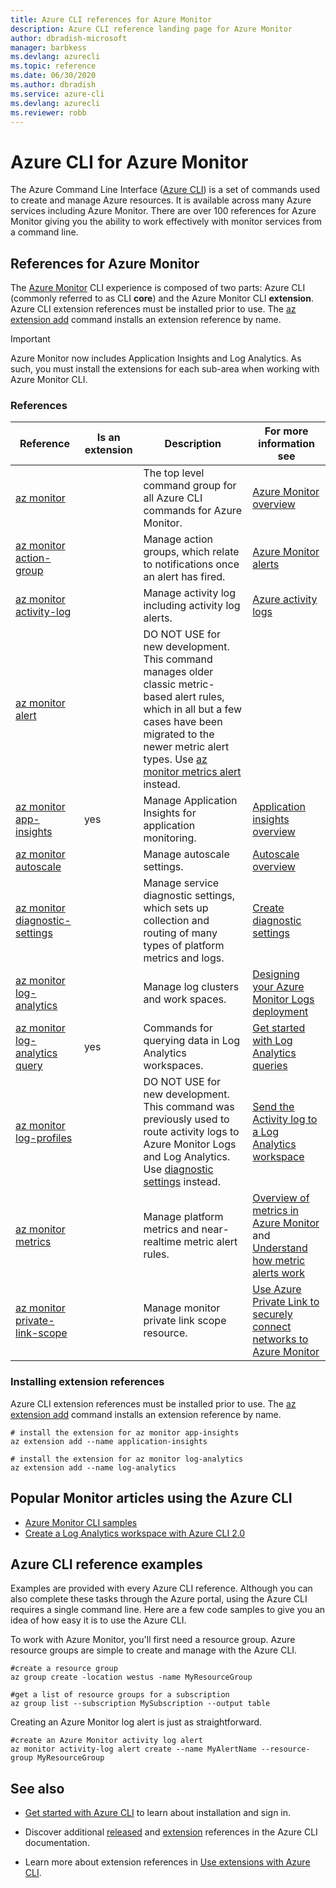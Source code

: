```yaml
---
title: Azure CLI references for Azure Monitor
description: Azure CLI reference landing page for Azure Monitor
author: dbradish-microsoft
manager: barbkess
ms.devlang: azurecli
ms.topic: reference
ms.date: 06/30/2020
ms.author: dbradish
ms.service: azure-cli
ms.devlang: azurecli
ms.reviewer: robb
---
```


# Azure CLI for Azure Monitor

The Azure Command Line Interface ([Azure CLI](/cli/azure/what-is-azure-cli)) is a set of commands used to create and manage Azure resources.  It is available across many Azure services including Azure Monitor.  There are over 100 references for Azure Monitor giving you the ability to work effectively with monitor services from a command line.

## References for Azure Monitor

The [Azure Monitor](/azure/azure-monitor/) CLI experience is composed of two parts: Azure CLI (commonly referred to as CLI **core**) and the Azure Monitor CLI **extension**.  Azure CLI extension references must be installed prior to use. The [az extension add](/cli/azure/extension?view=azure-cli-latest#az-extension-add) command installs an extension reference by name.

> [!IMPORTANT]
>
> Azure Monitor now includes Application Insights and Log Analytics. As such, you must install the extensions for each sub-area when working with Azure Monitor CLI.

### References

| Reference | Is an extension | Description | For more information see
|-|-|-|-|
| [az monitor](/cli/azure/monitor) | | The top level command group for all Azure CLI commands for Azure Monitor. | [Azure Monitor overview](/azure/azure-monitor/overview)
| [az monitor action-group](/cli/azure/monitor/action-group) | | Manage action groups, which relate to notifications once an alert has fired. | [Azure Monitor alerts](/azure/azure-monitor/platform/alerts-overview)
| [az monitor activity-log](/cli/azure/monitor/activity-log) | | Manage activity log including activity log alerts. | [Azure activity logs](/azure/azure-monitor/platform/activity-log)
| [az monitor alert](/cli/azure/monitor/alert) | | DO NOT USE for new development.  This command manages older classic metric-based alert rules, which in all but a few cases have been migrated to the newer metric alert types. Use [az monitor metrics alert](/cli/azure/monitor/metrics/alert) instead. |
| [az monitor app-insights](/cli/azure/ext/application-insights/monitor/app-insights) | yes | Manage Application Insights for application monitoring. | [Application insights overview](/azure/azure-monitor/app/app-insights-overview)
| [az monitor autoscale](/cli/azure/monitor/autoscale) | | Manage autoscale settings. | [Autoscale overview](/azure/azure-monitor/platform/autoscale-overview)
| [az monitor diagnostic-settings](/cli/azure/monitor/diagnostic-settings) | | Manage service diagnostic settings, which sets up collection and routing of many types of platform metrics and logs. | [Create diagnostic settings](/azure/azure-monitor/platform/diagnostic-settings)
| [az monitor log-analytics](/cli/azure/monitor/log-analytics) | | Manage log clusters and work spaces. | [Designing your Azure Monitor Logs deployment](/azure/azure-monitor/platform/design-logs-deployment)
| [az monitor log-analytics query](/cli/azure/ext/log-analytics/monitor/log-analytics#ext-log-analytics-az-monitor-log-analytics-query) | yes | Commands for querying data in Log Analytics workspaces.  | [Get started with Log Analytics queries](/azure/azure-monitor/log-query/get-started-portal)
| [az monitor log-profiles](/cli/azure/monitor/log-profiles) | | DO NOT USE for new development.  This command was previously used to route activity logs to Azure Monitor Logs and Log Analytics.  Use [diagnostic settings](/azure/azure-monitor/platform/diagnostic-settings) instead.  | [Send the Activity log to a Log Analytics workspace](/azure/azure-monitor/platform/activity-log#send-to-log-analytics-workspace)
| [az monitor metrics](/cli/azure/monitor/metrics) | | Manage platform metrics and near-realtime metric alert rules. | [Overview of metrics in Azure Monitor](/azure/azure-monitor/platform/data-platform-metrics) and [Understand how metric alerts work](/azure/azure-monitor/platform/alerts-metric-overview)
| [az monitor private-link-scope](/cli/azure/monitor/private-link-scope) | | Manage monitor private link scope resource. | [Use Azure Private Link to securely connect networks to Azure Monitor](/azure/azure-monitor/platform/private-link-security)

### Installing extension references

Azure CLI extension references must be installed prior to use.  The [az extension add](/cli/azure/azure-cli-extensions-overview) command installs an extension reference by name.

```azurecli
# install the extension for az monitor app-insights
az extension add --name application-insights

# install the extension for az monitor log-analytics
az extension add --name log-analytics
```

## Popular Monitor articles using the Azure CLI

- [Azure Monitor CLI samples](/azure/azure-monitor/samples/cli-samples)
- [Create a Log Analytics workspace with Azure CLI 2.0](/azure/azure-monitor/learn/quick-create-workspace-cli)

## Azure CLI reference examples

Examples are provided with every Azure CLI reference. Although you can also complete these tasks through the Azure portal, using the Azure CLI requires a single command line.  Here are a few code samples to give you an idea of how easy it is to use the Azure CLI.

To work with Azure Monitor, you'll first need a resource group.  Azure resource groups are simple to create and manage with the Azure CLI.  

```azurecli
#create a resource group
az group create -location westus -name MyResourceGroup

#get a list of resource groups for a subscription
az group list --subscription MySubscription --output table
```

Creating an Azure Monitor log alert is just as straightforward.

```azurecli
#create an Azure Monitor activity log alert
az monitor activity-log alert create --name MyAlertName --resource-group MyResourceGroup
```

## See also

- [Get started with Azure CLI](/cli/azure/get-started-with-azure-cli) to learn about installation and sign in.

- Discover additional [released](/cli/azure/reference-index) and [extension](/cli/azure/azure-cli-extensions-list) references in the Azure CLI documentation.

- Learn more about extension references in [Use extensions with Azure CLI](/cli/azure/azure-cli-extensions-overview).
